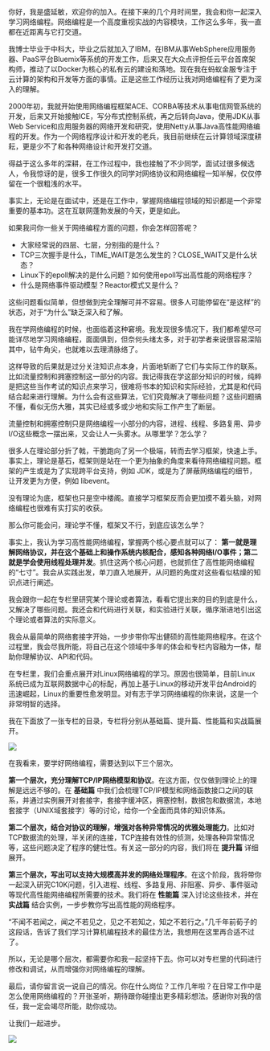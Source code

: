 你好，我是盛延敏，欢迎你的加入。在接下来的几个月时间里，我会和你一起深入学习网络编程。网络编程是一个高度重视实战的内容模块，工作这么多年，我一直都在近距离与它打交道。

我博士毕业于中科大，毕业之后就加入了IBM，在IBM从事WebSphere应用服务器、PaaS平台Bluemix等系统的开发工作，后来又在大众点评担任云平台首席架构师，推动了以Docker为核心的私有云的建设和落地。现在我在蚂蚁金服专注于云计算的架构和开发等方面的事情。正是这些工作经历让我对网络编程有了更为深入的理解。

2000年初，我就开始使用网络编程框架ACE、CORBA等技术从事电信网管系统的开发，后来又开始接触ICE，写分布式控制系统，再之后转向Java，使用JDK从事Web Service和应用服务器的网络开发和研究，使用Netty从事Java高性能网络编程的开发。作为一个网络程序设计和开发的老兵，我目前继续在云计算领域深度耕耘，更是少不了和各种网络设计和开发打交道。

得益于这么多年的深耕，在工作过程中，我也接触了不少同学，面试过很多候选人，令我惊讶的是，很多工作很久的同学对网络协议和网络编程一知半解，仅仅停留在一个很粗浅的水平。

事实上，无论是在面试中，还是在工作中，掌握网络编程领域的知识都是一个非常重要的基本功。这在互联网蓬勃发展的今天，更是如此。

如果我问你一些关于网络编程方面的问题，你会怎样回答呢？

- 大家经常说的四层、七层，分别指的是什么？
- TCP三次握手是什么，TIME\_WAIT是怎么发生的？CLOSE\_WAIT又是什么状态？
- Linux下的epoll解决的是什么问题？如何使用epoll写出高性能的网络程序？
- 什么是网络事件驱动模型？Reactor模式又是什么？

这些问题看似简单，但想做到完全理解可并不容易。很多人可能停留在“是这样”的状态，对于“为什么”缺乏深入和了解。

我在学网络编程的时候，也面临着这种窘境。我发现很多情况下，我们都希望尽可能详尽地学习网络编程，面面俱到，但奈何头绪太多，对于初学者来说很容易深陷其中，钻牛角尖，也就难以去理清脉络了。

这样导致的后果就是过分关注知识点本身，片面地斩断了它们与实际工作的联系。比如流量控制和拥塞控制这一部分的内容。我记得我在学这部分知识的时候，纯粹是把这些当作考试的知识点来学习，很难将书本的知识和实际经验，尤其是和代码结合起来进行理解。为什么会有这些算法，它们究竟解决了哪些问题？这些问题搞不懂，看似无伤大雅，其实已经或多或少地和实际工作产生了断层。

流量控制和拥塞控制只是网络编程一小部分的内容，进程、线程、多路复用、异步I/O这些概念一摆出来，又会让人一头雾水。从哪里学？怎么学？

很多人在理论部分折了戟，干脆跑向了另一个极端，转而去学习框架，快速上手。事实上，理论是基石，框架则是站在一个更为抽象的角度来看待网络编程问题。框架的产生或是为了实现跨平台支持，例如 JDK，或是为了屏蔽网络编程的细节，让开发更为方便，例如 libevent。

没有理论为底，框架也只是空中楼阁。直接学习框架反而会更加摸不着头脑，对网络编程也很难有实打实的收获。

那么你可能会问，理论学不懂，框架又不行，到底应该怎么学？

事实上，我认为学习高性能网络编程，掌握两个核心要点就可以了： **第一就是理解网络协议，并在这个基础上和操作系统内核配合，感知各种网络I/O事件；第二就是学会使用线程处理并发**。抓住这两个核心问题，也就抓住了高性能网络编程的“七寸”。我会从实践出发，单刀直入地展开，从问题的角度对这些看似枯燥的知识点进行阐述。

我会跟你一起在专栏里研究某个理论或者算法，看看它提出来的目的到底是什么，又解决了哪些问题。我还会和代码进行关联，和实验进行关联，循序渐进地引出这个理论或者算法的实际意义。

我会从最简单的网络套接字开始，一步步带你写出健硕的高性能网络程序。在这个过程里，我会尽我所能，将自己在这个领域中多年的体会和专栏内容融为一体，帮助你理解协议、API和代码。

在专栏里，我们会重点展开对Linux网络编程的学习。原因也很简单，目前Linux系统已成为互联网数据中心的标配，再加上基于Linux的移动开发平台Android的迅速崛起，Linux的重要性愈发明显。对有志于学习网络编程的你来说，这是一个非常明智的选择。

我在下面放了一张专栏的目录，专栏将分别从基础篇、提升篇、性能篇和实战篇展开。

![](https://static001.geekbang.org/resource/image/d9/b4/d9868ff93c308befe7bb3f06cfc828b4.jpg?wh=750*3287)

在我看来，要学好网络编程，需要达到以下三个层次。

**第一个层次，充分理解TCP/IP网络模型和协议**。在这方面，仅仅做到理论上的理解是远远不够的。在 **基础篇** 中我们会梳理TCP/IP模型和网络函数接口之间的联系，并通过实例展开对套接字，套接字缓冲区，拥塞控制，数据包和数据流，本地套接字（UNIX域套接字）等的讨论，给你一个全面而具体的知识体系。

**第二个层次，结合对协议的理解，增强对各种异常情况的优雅处理能力**。比如对TCP数据流的处理，半关闭的连接，TCP连接有效性的侦测，处理各种异常情况等，这些问题决定了程序的健壮性。有关这一部分的内容，我们将在 **提升篇** 详细展开。

**第三个层次，写出可以支持大规模高并发的网络处理程序**。在这个阶段，我将带你一起深入研究C10K问题，引入进程、线程、多路复用、非阻塞、异步、事件驱动等现代高性能网络编程所需要的技术。我们将在 **性能篇** 深入讨论这些技术，并在 **实战篇** 结合实例，一步步教你写出高性能的网络程序。

“不闻不若闻之，闻之不若见之，见之不若知之，知之不若行之。”几千年前荀子的这段话，告诉了我们学习计算机编程技术的最佳方法，我想用在这里再合适不过了。

所以，无论是哪个层次，都需要你和我一起坚持下去。你可以对专栏里的代码进行修改和调试，从而增强你对网络编程的理解。

最后，请你留言说一说自己的情况。你在什么岗位？工作几年啦？在日常工作中是怎么使用网络编程的？开张圣听，期待跟你碰撞出更多精彩想法。感谢你对我的信任，我一定会竭尽所能，助你成功。

让我们一起进步。

![](https://static001.geekbang.org/resource/image/bf/25/bfc96ae0d8f839919b9d9866cfb8b025.jpg?wh=1110*659)